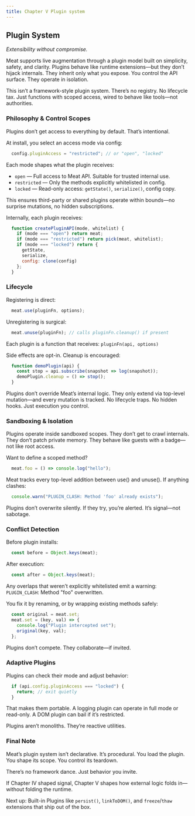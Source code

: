 ```yaml
---
title: Chapter V Plugin system
---
```


## Plugin System

_Extensibility without compromise._

Meat supports live augmentation through a plugin model built on simplicity, safety, and clarity. Plugins behave like runtime extensions—but they don’t hijack internals. They inherit only what you expose. You control the API surface. They operate in isolation.

This isn’t a framework-style plugin system. There’s no registry. No lifecycle tax. Just functions with scoped access, wired to behave like tools—not authorities.

### Philosophy & Control Scopes

Plugins don’t get access to everything by default. That’s intentional.

At install, you select an access mode via config:
```js
  config.pluginAccess = "restricted"; // or "open", "locked"
```
Each mode shapes what the plugin receives:
- `open` — Full access to Meat API. Suitable for trusted internal use.
- `restricted` — Only the methods explicitly whitelisted in config.
- `locked` — Read-only access: `getState()`, `serialize()`, config copy.

This ensures third-party or shared plugins operate within bounds—no surprise mutations, no hidden subscriptions.

<!-- Page Break --><div style="page-break-before: always;"></div>
Internally, each plugin receives:
```js
  function createPluginAPI(mode, whitelist) {
    if (mode === "open") return meat;
    if (mode === "restricted") return pick(meat, whitelist);
    if (mode === "locked") return {
      getState,
      serialize,
      config: clone(config)
    };
  }
```

### Lifecycle

Registering is direct:
```js
  meat.use(pluginFn, options);
```

Unregistering is surgical:
```js
  meat.unuse(pluginFn); // calls pluginFn.cleanup() if present
```
Each plugin is a function that receives: `pluginFn(api, options)`

Side effects are opt-in. Cleanup is encouraged:
```js
  function demoPlugin(api) {
    const stop = api.subscribe(snapshot => log(snapshot));
    demoPlugin.cleanup = () => stop();
  }
```

Plugins don’t override Meat’s internal logic. They only extend via top-level mutation—and every mutation is tracked. No lifecycle traps. No hidden hooks. Just execution you control.

### Sandboxing & Isolation

Plugins operate inside sandboxed scopes. They don’t get to crawl internals. They don’t patch private memory. They behave like guests with a badge—not like root access.

Want to define a scoped method?
```js
  meat.foo = () => console.log("hello");
```
Meat tracks every top-level addition between use() and unuse(). If anything clashes:
```js
  console.warn("PLUGIN_CLASH: Method 'foo' already exists");
```
Plugins don’t overwrite silently. If they try, you’re alerted. It’s signal—not sabotage.

### Conflict Detection

Before plugin installs:
```js
  const before = Object.keys(meat);
```
After execution:
```js
  const after = Object.keys(meat);
```
Any overlaps that weren’t explicitly whitelisted emit a warning: `PLUGIN_CLASH`: Method "foo" overwritten.
<!-- Page Break --><div style="page-break-before: always;"></div>

You fix it by renaming, or by wrapping existing methods safely:
```js
  const original = meat.set;
  meat.set = (key, val) => {
    console.log("Plugin intercepted set");
    original(key, val);
  };
```
Plugins don’t compete. They collaborate—if invited.

### Adaptive Plugins

Plugins can check their mode and adjust behavior:
```js
  if (api.config.pluginAccess === "locked") {
    return; // exit quietly
  }
```
That makes them portable. A logging plugin can operate in full mode or read-only. A DOM plugin can bail if it’s restricted.

Plugins aren’t monoliths. They’re reactive utilities.

### Final Note

Meat’s plugin system isn’t declarative. It’s procedural. You load the plugin. You shape its scope. You control its teardown.

There’s no framework dance. Just behavior you invite.

If Chapter IV shaped signal, Chapter V shapes how external logic folds in—without folding the runtime.

Next up: Built-in Plugins like `persist()`, `linkToDOM()`, and `freeze`/`thaw` extensions that ship out of the box.

